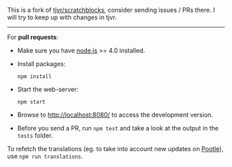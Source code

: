 This is a fork of [tjvr/scratchblocks](https://github.com/tjvr/scratchblocks), consider sending issues / PRs there. I will try to keep up with changes in tjvr.

---

For **pull requests**:

* Make sure you have [node.js](https://nodejs.org/) >= 4.0 installed.

* Install packages:

  ```
  npm install
  ```

* Start the web-server:

  ```
  npm start
  ```

* Browse to <http://localhost:8080/> to access the development version.

* Before you send a PR, run `npm test` and take a look at the output in the `tests` folder.

To refetch the translations (eg. to take into account new updates on [Pootle](translate.scratch.mit.edu/)), use `npm run translations`.
